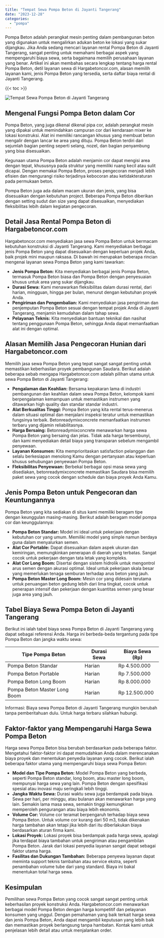 ```yaml
---
title: "Tempat Sewa Pompa Beton di Jayanti Tangerang"
date: "2023-12-28"
categories: 
  - "pompa"
---
```




Pompa Beton adalah perangkat mesin penting dalam pembangunan beton yang digunakan untuk mengalirkan adukan beton ke lokasi yang sukar dijangkau. Jika Anda sedang mencari layanan rental Pompa Beton di Jayanti Tangerang, sangat penting untuk memahami berbagai aspek yang mempengaruhi biaya sewa, serta bagaimana memilih perusahaan layanan yang benar. Artikel ini akan membahas secara lengkap tentang harga rental Pompa Beton, detil layanan sewa di Hargabetoncor.com, alasan memilih layanan kami, jenis Pompa Beton yang tersedia, serta daftar biaya rental di Jayanti Tangerang.

{{< toc >}}

![Tempat Sewa Pompa Beton di Jayanti Tangerang](https://hargareadymixid.github.io/pompa/concrete-pump%20(6).png)

## Mengenal Fungsi Pompa Beton dalam Cor

Pompa Beton, yang juga dikenal dikenal pipa cor, adalah perangkat mesin yang dipakai untuk memindahkan campuran cor dari kendaraan mixer ke lokasi konstruksi. Alat ini memiliki rancangan khusus yang membuat beton mengalir dengan lancar ke area yang dituju. Pompa Beton terdiri dari sejumlah bagian penting seperti selang, nozel, dan bagian penyambung yang bisa disesuaikan.

Kegunaan utama Pompa Beton adalah menjamin cor dapat mengisi area dengan tepat, khususnya pada struktur yang memiliki ruang kecil atau sulit dicapai. Dengan memakai Pompa Beton, proses pengecoran menjadi lebih efisien dan mengurangi risiko terjadinya kebocoran atau ketidakteraturan pada permukaan beton.

Pompa Beton juga ada dalam macam ukuran dan jenis, yang bisa disesuaikan dengan kebutuhan project. Beberapa Pompa Beton diberikan dengan setting sudut dan size yang dapat disesuaikan, menyediakan fleksibilitas lebih dalam kegiatan pengecoran.

## Detail Jasa Rental Pompa Beton di Hargabetoncor.com

Hargabetoncor.com menyediakan jasa sewa Pompa Beton untuk bermacam kebutuhan konstruksi di Jayanti Tangerang. Kami menyediakan berbagai jenis Pompa Beton yang dapat disesuaikan dengan keperluan projek Anda, baik projek mini maupun raksasa. Di bawah ini merupakan beberapa rincian mengenai layanan sewa Pompa Beton yang kami tawarkan:

- **Jenis Pompa Beton:** Kita menyediakan berbagai jenis Pompa Beton, termasuk Pompa Beton biasa dan Pompa Beton dengan penyesuaian khusus untuk area yang sukar dijangkau.
- **Durasi Sewa:** Kami menawarkan fleksibilitas dalam durasi rental, dari harian, mingguan, hingga per bulan, menurut dengan kebutuhan proyek Anda.
- **Pengiriman dan Pengembalian:** Kami menyediakan jasa pengiriman dan penjemputan Pompa Beton sesuai dengan tempat projek Anda di Jayanti Tangerang, menjamin kemudahan dalam tahap sewa.
- **Pelayanan Teknis:** Kita menyediakan bantuan teknikal dan nasihat tentang penggunaan Pompa Beton, sehingga Anda dapat memanfaatkan alat ini dengan optimal.

## Alasan Memilih Jasa Pengecoran Hunian dari Hargabetoncor.com

Memilih jasa sewa Pompa Beton yang tepat sangat sangat penting untuk memastikan keberhasilan proyek pembangunan Saudara. Berikut adalah beberapa sebab mengapa Hargabetoncor.com adalah pilihan utama untuk sewa Pompa Beton di Jayanti Tangerang:

- **Pengalaman dan Keahlian:** Bersama kepakaran lama di industri pembangunan dan keahlian dalam sewa Pompa Beton, kelompok kami berpengalaman kemampuan untuk memastikan instrumen yang ditawarkan high quality dan standar standar industri.
- **Alat Berkualitas Tinggi:** Pompa Beton yang kita rental terus-menerus dalam situasi optimal dan menjalani inspeksi teratur untuk memastikan fungsinya terbaik. Betonreadymixconcrete memanfaatkan instrumen terbaru yang dijamin reliabilitasnya.
- **Harga Bersaing:** Betonreadymixconcrete menawarkan harga sewa Pompa Beton yang bersaing dan jelas. Tidak ada harga tersembunyi, dan kami menyediakan detail biaya yang transparan sebelum mengambil penyewaan.
- **Layanan Konsumen:** Kita memprioritaskan satisfaction pelanggan dan selalu berkesiapan menolong Kamu dengan pertanyaan atau keperluan khusus sehubungan penyewaan Pompa Beton.
- **Fleksibilitas Penyewaan:** Berbekal berbagai opsi masa sewa yang disediakan, betonreadymixconcrete memastikan Saudara bisa memilih paket sewa yang cocok dengan schedule dan biaya proyek Anda Kamu.

## Jenis Pompa Beton untuk Pengecoran dan Keuntungannya

Pompa Beton yang kita sediakan di situs kami memiliki beragam tipe dengan keunggulan masing-masing. Berikut adalah beragam model pompa cor dan keunggulannya:

- **Pompa Beton Standar:** Model ini ideal untuk pekerjaan dengan kebutuhan cor yang umum. Memiliki model yang simple namun berdaya guna dalam menyalurkan semen.
- **Alat Cor Portable:** Dapat disesuaikan dalam aspek ukuran dan kemiringan, memungkinkan penerapan di daerah yang terbatas. Sangat cocok untuk pekerjaan dengan tata letak yang kompleks.
- **Alat Cor Long Boom:** Disertai dengan sistem hidrolik untuk mengontrol arus semen dengan akurasi optimal. Ideal untuk pekerjaan skala besar yang memerlukan tenaga semburan terhadap arus beton yang jauh.
- **Pompa Beton Master Long Boom:** Mesin cor yang didesain terutama untuk penuangan beton gedung lebih dari lima tingkat, cocok untuk penerapan intensif dan pekerjaan dengan kuantitas semen yang besar juga area yang jauh.

## Tabel Biaya Sewa Pompa Beton di Jayanti Tangerang

Berikut ini ialah tabel biaya sewa Pompa Beton di Jayanti Tangerang yang dapat sebagai referensi Anda. Harga ini berbeda-beda tergantung pada tipe Pompa Beton dan jangka waktu sewa:

| Tipe Pompa Beton | Durasi Sewa | Biaya Sewa (Rp) |
| --- | --- | --- |
| Pompa Beton Standar | Harian | Rp 4.500.000 |
| Pompa Beton Portable | Harian | Rp 7.500.000 |
| Pompa Beton Long Boom | Harian | Rp 8.000.000 |
| Pompa Beton Master Long Boom | Harian | Rp 12.500.000 |

Informasi: Biaya sewa Pompa Beton di Jayanti Tangerang mungkin berubah tanpa pemberitahuan dulu. Untuk harga terbaru silahkan hubungi.

## Faktor-faktor yang Mempengaruhi Harga Sewa Pompa Beton

Harga sewa Pompa Beton bisa berubah berdasarkan pada beberapa faktor. Mengetahui faktor-faktor ini dapat memudahkan Anda dalam merencanakan biaya proyek dan menentukan penyedia layanan yang cocok. Berikut ialah beberapa faktor utama yang mempengaruhi biaya sewa Pompa Beton:

- **Model dan Tipe Pompa Beton:** Model Pompa Beton yang berbeda, seperti Pompa Beton standar, long boom, atau master long boom, mempunyai harga sewa yang lain. Pompa Beton dengan spesifikasi spesial atau inovasi maju seringkali lebih tinggi.
- **Jangka Waktu Sewa:** Durasi waktu sewa juga berdampak pada biaya. Sewa per hari, per minggu, atau bulanan akan menawarkan harga yang lain. Semakin lama masa sewa, semakin tinggi kemungkinan memperoleh pengurangan atau biaya lebih ekonomis.
- **Volume Cor:** Volume cor teramat berpengaruh terhadap biaya sewa Pompa Beton. Untuk volume cor kurang dari 50 m3, tidak dikenakan harga tambahan akan tetapi jika lebih dari itu diberlakukan biaya berdasarkan aturan firma kami.
- **Lokasi Proyek:** Lokasi proyek bisa berdampak pada harga sewa, apalagi jika terdapat biaya tambahan untuk pengiriman atau pengambilan Pompa Beton. Jarak dari lokasi penyedia layanan sangat dapat sebagai faktor utama harga.
- **Fasilitas dan Dukungan Tambahan:** Beberapa penyewa layanan dapat meminta support teknis tambahan atau service ekstra, seperti penambahan volume tube dari yang standard. Biaya ini bakal menentukan total harga sewa.

## Kesimpulan

Pemilihan sewa Pompa Beton yang cocok sangat sangat penting untuk keberhasilan proyek konstruksi Anda. Hargabetoncor.com menawarkan berbagai model Pompa Beton dengan harga kompetitif dan pelayanan konsumen yang unggul. Dengan pemahaman yang baik terkait harga sewa dan jenis Pompa Beton, Anda dapat mengambil keputusan yang lebih baik dan memastikan proyek berlangsung tanpa hambatan. Kontak kami untuk penjelasan lebih detail atau untuk menjalankan order.
